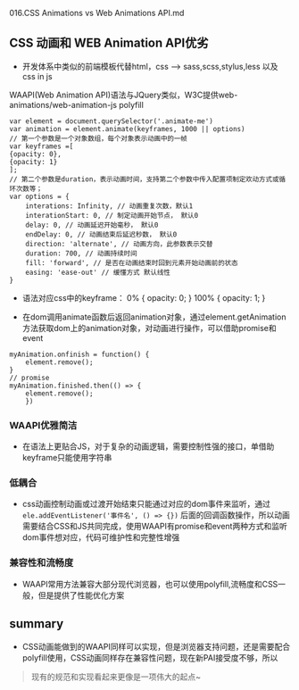 016.CSS Animations vs Web Animations API.md

## CSS 动画和 WEB Animation API优劣

- 开发体系中类似的前端模板代替html，css --> sass,scss,stylus,less 以及css in js

WAAPI(Web Animation API)语法与JQuery类似，W3C提供web-animations/web-animation-js polyfill

```
var element = document.querySelector('.animate-me')
var animation = element.animate(keyframes, 1000 || options)
// 第一个参数是一个对象数组，每个对象表示动画中的一帧
var keyframes =[
{opacity: 0},
{opacity: 1}
];
// 第二个参数是duration，表示动画时间，支持第二个参数中传入配置项制定欢动方式或循环次数等；
var options = {
	interations: Infinity, // 动画重复次数，默认1
	interationStart: 0, // 制定动画开始节点， 默认0
	delay: 0, // 动画延迟开始毫秒， 默认0
	endDelay: 0, // 动画结束后延迟秒数， 默认0
	direction: 'alternate', // 动画方向，此参数表示交替
	duration: 700, // 动画持续时间
	fill: 'forward', // 是否在动画结束时回到元素开始动画前的状态
	easing: 'ease-out' // 缓懂方式 默认线性
}
```

- 语法对应css中的keyframe：
0% {
	opacity: 0;
}
100% {
	opacity: 1;
}

- 在dom调用animate函数后返回animation对象，通过element.getAnimation 方法获取dom上的animation对象，对动画进行操作，可以借助promise和event

```
myAnimation.onfinish = function() {
	element.remove();
}
// promise
myAnimation.finished.then(() => {
	element.remove();
	})
```

### WAAPI优雅简洁

- 在语法上更贴合JS，对于复杂的动画逻辑，需要控制性强的接口，单借助keyframe只能使用字符串

### 低耦合

- css动画控制动画或过渡开始结束只能通过对应的dom事件来监听，通过`ele.addEventListener('事件名', () => {})` 后面的回调函数操作，所以动画需要结合CSS和JS共同完成，使用WAAPI有promise和event两种方式和监听dom事件想对应，代码可维护性和完整性增强

### 兼容性和流畅度

- WAAPI常用方法兼容大部分现代浏览器，也可以使用polyfill,流畅度和CSS一般，但是提供了性能优化方案

## summary

- CSS动画能做到的WAAPI同样可以实现，但是浏览器支持问题，还是需要配合polyfill使用，CSS动画同样存在兼容性问题，现在新PAI接受度不够，所以

> 现有的规范和实现看起来更像是一项伟大的起点~